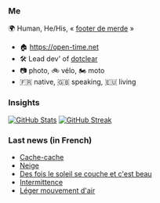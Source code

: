 ### Me

🌍 Human, He/His, « [footer de merde](https://open-time.net/post/2013/07/17/La-veritable-histoire-du-Footer-de-merde-) » 
* 🏠 https://open-time.net 
* 🛠️ Lead dev' of [dotclear](https://git.dotclear.org/dev/dotclear)
* 📷 photo, 🚲 vélo, 🏍️ moto 
* 🇫🇷 native, 🇬🇧 speaking, 🇪🇺 living

### Insights

[![GitHub Stats](https://github-readme-stats-sigma-five.vercel.app/api?username=franck-paul)](https://github.com/franck-paul)
[![GitHub Streak](https://github-readme-streak-stats.herokuapp.com?user=franck-paul)](https://git.io/streak-stats)

### Last news (in French)

<!-- BLOG-POST-LIST:START -->
- [Cache-cache](https://open-time.net/post/2023/11/06/Cache-cache)
- [Neige](https://open-time.net/post/2023/11/05/Neige)
- [Des fois le soleil se couche et c&#39;est beau](https://open-time.net/post/2023/11/04/Des-fois-le-soleil-se-couche-et-c-est-beau)
- [Intermittence](https://open-time.net/post/2023/11/03/Intermittence)
- [Léger mouvement d&#39;air](https://open-time.net/post/2023/11/02/Leger-mouvement-d-air)
<!-- BLOG-POST-LIST:END -->
